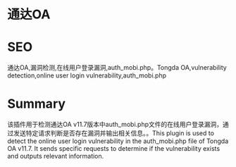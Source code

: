 # 通达OA
# SEO
通达OA,漏洞检测,在线用户登录漏洞,auth_mobi.php。Tongda OA,vulnerability detection,online user login vulnerability,auth_mobi.php
# Summary
该插件用于检测通达OA v11.7版本中auth_mobi.php文件的在线用户登录漏洞，通过发送特定请求判断是否存在漏洞并输出相关信息。。This plugin is used to detect the online user login vulnerability in the auth_mobi.php file of Tongda OA v11.7. It sends specific requests to determine if the vulnerability exists and outputs relevant information.
